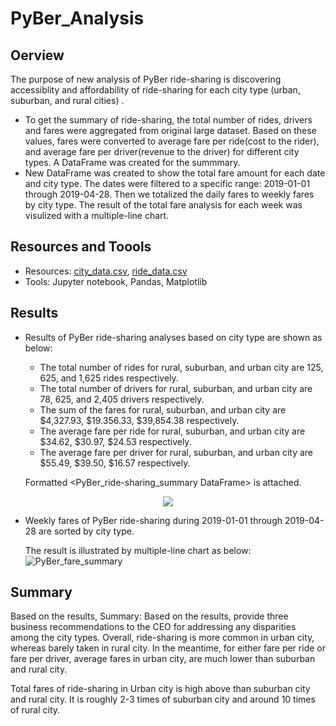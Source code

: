 # PyBer_Analysis
## Oerview
The purpose of new analysis of PyBer ride-sharing is discovering accessiblity and affordability of ride-sharing for each city type (urban, suburban, and rural cities) .

  - To get the summary of ride-sharing, the total number of rides, drivers and fares were aggregated from original large dataset. Based on these values, fares were converted to average fare per ride(cost to the rider), and average fare per driver(revenue to the driver) for different city types. A DataFrame was created for the summmary. 
  - New DataFrame was created to show the total fare amount for each date and city type. The dates were filtered to a specific range:  2019-01-01 through 2019-04-28. Then we totalized the daily fares to weekly fares by city type. The result of the total fare analysis for each week was visulized with a multiple-line chart.

## Resources and Toools
  - Resources: [city_data.csv](https://github.com/CelineWW/PyBer_Analysis/blob/main/Resources/city_data.csv), [ride_data.csv](https://github.com/CelineWW/PyBer_Analysis/blob/main/Resources/ride_data.csv)
  - Tools: Jupyter notebook, Pandas, Matplotlib

## Results
  - Results of PyBer ride-sharing analyses based on city type are shown as below:
    - The total number of rides for rural, suburban, and urban city are 125, 625, and 1,625 rides respectively.
    - The total number of drivers for rural, suburban, and urban city are 78, 625, and 2,405 drivers respectively.
    - The sum of the fares for rural, suburban, and urban city are $4,327.93, $19.356.33, $39,854.38 respectively.
    - The average fare per ride for rural, suburban, and urban city are $34.62, $30.97, $24.53 respectively.
    - The average fare per driver for rural, suburban, and urban city are $55.49, $39.50, $16.57 respectively.
    
    Formatted <PyBer_ride-sharing_summary DataFrame> is attached.
  <p align="center">
     <img src="https://user-images.githubusercontent.com/105877888/175786677-178e831b-17ae-490c-b9e9-162ef04fa581.PNG">
  </p>

  - Weekly fares of PyBer ride-sharing during 2019-01-01 through 2019-04-28 are sorted by city type.  
    
    The result is illustrated by multiple-line chart as below: 
   ![PyBer_fare_summary](https://user-images.githubusercontent.com/105877888/175786703-9dfeaa62-e972-47bd-819d-8442fdcbbc86.png)
   
   
## Summary
Based on the results, 
Summary: Based on the results, provide three business recommendations to the CEO for addressing any disparities among the city types.
 Overall, ride-sharing is more common in urban city, whereas barely taken in rural city. In the meantime, for either fare per ride or fare per driver, average fares in urban city, are much lower than suburban and rural city.     
 
  Total fares of ride-sharing in Urban city is high above than suburban city and rural city. It is roughly 2-3 times of suburban city and around 10 times of rural city.



